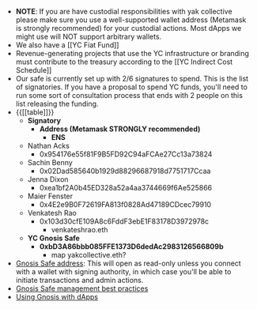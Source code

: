- **NOTE**: If you are have custodial responsibilities with yak collective please make sure you use a well-supported wallet address (Metamask is strongly recommended) for your custodial actions. Most dApps we might use will NOT support arbitrary wallets.
- We also have a [[YC Fiat Fund]]
- Revenue-generating projects that use the YC infrastructure or branding must contribute to the treasury according to the [[YC Indirect Cost Schedule]]
- Our safe is currently set up with 2/6 signatures to spend. This is the list of signatories. If you have a proposal to spend YC funds, you'll need to run some sort of consultation process that ends with 2 people on this list releasing the funding.
- {{[[table]]}}
    - **Signatory**
        - **Address (Metamask STRONGLY recommended)** 
            - **ENS**
    - Nathan Acks
        - 0x954176e55f81F9B5FD92C94aFCAe27Cc13a73824
    - Sachin Benny
        - 0x02Dad585640b1929d88296687918d7751717Ccaa
    - Jenna Dixon
        - 0xea1bf2A0b45ED328a52a4aa3744669f6Ae525866
    - Maier Fenster
        - 0x4E2e9B0F72619FA813f0828Ad47189CDcec79910
    - Venkatesh Rao
        - 0x103d30cfE109A8c6FddF3ebE1F83178D3972978c
            - venkateshrao.eth
    - **YC Gnosis Safe**
        - **0xbD3A86bbb085FFE1373D6dedAc2983126566809b**
            - map yakcollective.eth?
- [Gnosis Safe address](https://gnosis-safe.io/app/#/safes/0xbD3A86bbb085FFE1373D6dedAc2983126566809b/balances): This will open as read-only unless you connect with a wallet with signing authority, in which case you'll be able to initiate transactions and admin actions.
- [Gnosis Safe management best practices](https://help.gnosis-safe.io/en/articles/4772567-what-safe-setup-should-i-use)
- [Using Gnosis with dApps](https://help.gnosis-safe.io/en/articles/4356253-walletconnect-safe-app)
